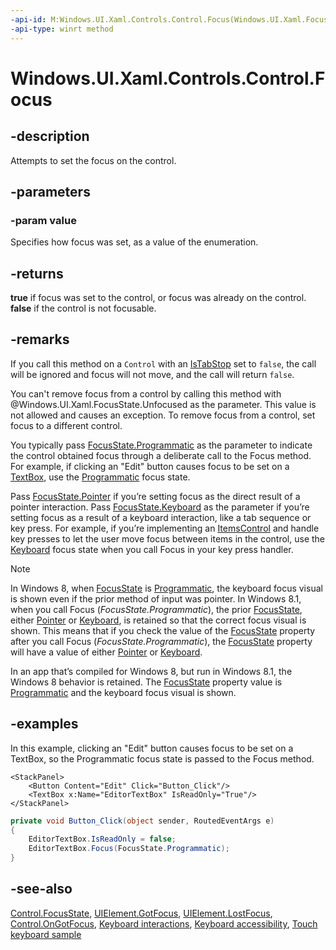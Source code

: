 ```yaml
---
-api-id: M:Windows.UI.Xaml.Controls.Control.Focus(Windows.UI.Xaml.FocusState)
-api-type: winrt method
---
```


<!-- Method syntax
public bool Focus(Windows.UI.Xaml.FocusState value)
-->

# Windows.UI.Xaml.Controls.Control.Focus

## -description
Attempts to set the focus on the control.

## -parameters
### -param value
Specifies how focus was set, as a value of the enumeration.

## -returns
**true** if focus was set to the control, or focus was already on the control. **false** if the control is not focusable.

## -remarks
If you call this method on a `Control` with an [IsTabStop](control_istabstop.md) set to `false`, the call will be ignored and focus will not move, and the call will return `false`.

You can't remove focus from a control by calling this method with @Windows.UI.Xaml.FocusState.Unfocused as the parameter. This value is not allowed and causes an exception. To remove focus from a control, set focus to a different control.

You typically pass [FocusState.Programmatic](../windows.ui.xaml/focusstate.md) as the parameter to indicate the control obtained focus through a deliberate call to the Focus method. For example, if clicking an "Edit" button causes focus to be set on a [TextBox](textbox.md), use the [Programmatic](../windows.ui.xaml/focusstate.md) focus state.

Pass [FocusState.Pointer](../windows.ui.xaml/focusstate.md) if you’re setting focus as the direct result of a pointer interaction. Pass [FocusState.Keyboard](../windows.ui.xaml/focusstate.md) as the parameter if you’re setting focus as a result of a keyboard interaction, like a tab sequence or key press. For example, if you’re implementing an [ItemsControl](itemscontrol.md) and handle key presses to let the user move focus between items in the control, use the [Keyboard](../windows.ui.xaml/focusstate.md) focus state when you call Focus in your key press handler.

> [!NOTE]
> In Windows 8, when [FocusState](control_focusstate.md) is [Programmatic](../windows.ui.xaml/focusstate.md), the keyboard focus visual is shown even if the prior method of input was pointer. In Windows 8.1, when you call Focus (*FocusState.Programmatic*), the prior [FocusState](control_focusstate.md), either [Pointer](../windows.ui.xaml/focusstate.md) or [Keyboard](../windows.ui.xaml/focusstate.md), is retained so that the correct focus visual is shown. This means that if you check the value of the [FocusState](control_focusstate.md) property after you call Focus (*FocusState.Programmatic*), the [FocusState](control_focusstate.md) property will have a value of either [Pointer](../windows.ui.xaml/focusstate.md) or [Keyboard](../windows.ui.xaml/focusstate.md).

In an app that’s compiled for Windows 8, but run in Windows 8.1, the Windows 8 behavior is retained. The [FocusState](control_focusstate.md) property value is [Programmatic](../windows.ui.xaml/focusstate.md) and the keyboard focus visual is shown.

## -examples

In this example, clicking an "Edit" button causes focus to be set on a TextBox, so the Programmatic focus state is passed to the Focus method.

```xaml
<StackPanel>
    <Button Content="Edit" Click="Button_Click"/>
    <TextBox x:Name="EditorTextBox" IsReadOnly="True"/>
</StackPanel>
```

```csharp
private void Button_Click(object sender, RoutedEventArgs e)
{
    EditorTextBox.IsReadOnly = false;
    EditorTextBox.Focus(FocusState.Programmatic);
}
```

## -see-also
[Control.FocusState](control_focusstate.md), [UIElement.GotFocus](../windows.ui.xaml/uielement_gotfocus.md), [UIElement.LostFocus](../windows.ui.xaml/uielement_lostfocus.md), [Control.OnGotFocus](control_ongotfocus_1398920478.md), [Keyboard interactions](/windows/uwp/input-and-devices/keyboard-interactions), [Keyboard accessibility](/windows/uwp/accessibility/keyboard-accessibility), [Touch keyboard sample](https://github.com/Microsoft/Windows-universal-samples/tree/master/Samples/TouchKeyboard)
